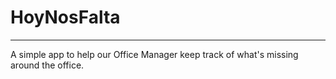 # HoyNosFalta

---

A simple app to help our Office Manager keep track of what's missing around the office.